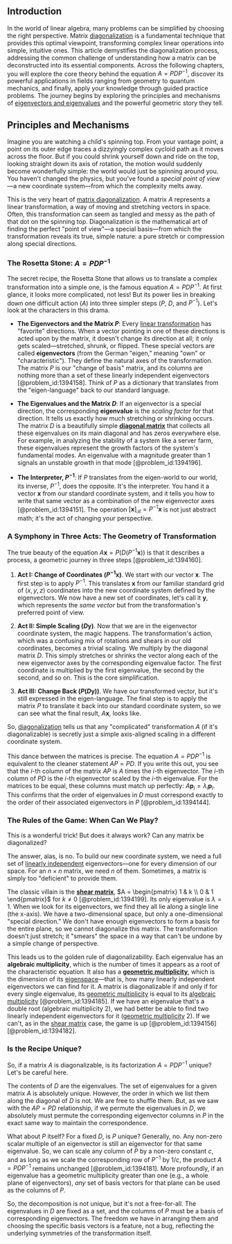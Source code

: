 ## Introduction
In the world of linear algebra, many problems can be simplified by choosing the right perspective. Matrix [diagonalization](@article_id:146522) is a fundamental technique that provides this optimal viewpoint, transforming complex linear operations into simple, intuitive ones. This article demystifies the diagonalization process, addressing the common challenge of understanding how a matrix can be deconstructed into its essential components. Across the following chapters, you will explore the core theory behind the equation $A = PDP^{-1}$, discover its powerful applications in fields ranging from geometry to quantum mechanics, and finally, apply your knowledge through guided practice problems. The journey begins by exploring the principles and mechanisms of [eigenvectors and eigenvalues](@article_id:138128) and the powerful geometric story they tell.

## Principles and Mechanisms

Imagine you are watching a child's spinning top. From your vantage point, a point on its outer edge traces a dizzyingly complex cycloid path as it moves across the floor. But if you could shrink yourself down and ride on the top, looking straight down its axis of rotation, the motion would suddenly become wonderfully simple: the world would just be spinning around you. You haven't changed the physics, but you've found a *special point of view*—a new coordinate system—from which the complexity melts away.

This is the very heart of [matrix diagonalization](@article_id:138436). A matrix $A$ represents a linear transformation, a way of moving and stretching vectors in space. Often, this transformation can seem as tangled and messy as the path of that dot on the spinning top. Diagonalization is the mathematical art of finding the perfect "point of view"—a special basis—from which the transformation reveals its true, simple nature: a pure stretch or compression along special directions.

### The Rosetta Stone: $A = PDP^{-1}$

The secret recipe, the Rosetta Stone that allows us to translate a complex transformation into a simple one, is the famous equation $A = PDP^{-1}$. At first glance, it looks more complicated, not less! But its power lies in breaking down one difficult action ($A$) into three simpler steps ($P$, $D$, and $P^{-1}$). Let's look at the characters in this drama.

*   **The Eigenvectors and the Matrix $P$**: Every [linear transformation](@article_id:142586) has "favorite" directions. When a vector pointing in one of these directions is acted upon by the matrix, it doesn't change its direction at all; it only gets scaled—stretched, shrunk, or flipped. These special vectors are called **eigenvectors** (from the German "eigen," meaning "own" or "characteristic"). They define the natural axes of the transformation. The matrix $P$ is our "change of basis" matrix, and its columns are nothing more than a set of these linearly independent eigenvectors [@problem_id:1394158]. Think of $P$ as a dictionary that translates from the "eigen-language" back to our standard language.

*   **The Eigenvalues and the Matrix $D$**: If an eigenvector is a special direction, the corresponding **eigenvalue** is the *scaling factor* for that direction. It tells us exactly how much stretching or shrinking occurs. The matrix $D$ is a beautifully simple **[diagonal matrix](@article_id:637288)** that collects all these eigenvalues on its main diagonal and has zeros everywhere else. For example, in analyzing the stability of a system like a server farm, these eigenvalues represent the growth factors of the system's fundamental modes. An eigenvalue with a magnitude greater than 1 signals an unstable growth in that mode [@problem_id:1394196].

*   **The Interpreter, $P^{-1}$**: If $P$ translates from the eigen-world to our world, its inverse, $P^{-1}$, does the opposite. It's the interpreter. You hand it a vector $\mathbf{x}$ from our standard coordinate system, and it tells you how to write that same vector as a combination of the new eigenvector axes [@problem_id:1394151]. The operation $[\mathbf{x}]_{\mathcal{B}} = P^{-1}\mathbf{x}$ is not just abstract math; it's the act of changing your perspective.

### A Symphony in Three Acts: The Geometry of Transformation

The true beauty of the equation $A\mathbf{x} = P(D(P^{-1}\mathbf{x}))$ is that it describes a process, a geometric journey in three steps [@problem_id:1394160].

1.  **Act I: Change of Coordinates ($P^{-1}\mathbf{x}$)**. We start with our vector $\mathbf{x}$. The first step is to apply $P^{-1}$. This translates $\mathbf{x}$ from our familiar standard grid of $(x, y, z)$ coordinates into the new coordinate system defined by the eigenvectors. We now have a new set of coordinates, let's call it $\mathbf{y}$, which represents the *same vector* but from the transformation's preferred point of view.

2.  **Act II: Simple Scaling ($D\mathbf{y}$)**. Now that we are in the eigenvector coordinate system, the magic happens. The transformation's action, which was a confusing mix of rotations and shears in our old coordinates, becomes a trivial scaling. We multiply by the diagonal matrix $D$. This simply stretches or shrinks the vector along each of the new eigenvector axes by the corresponding eigenvalue factor. The first coordinate is multiplied by the first eigenvalue, the second by the second, and so on. This is the core simplification.

3.  **Act III: Change Back ($P(D\mathbf{y})$)**. We have our transformed vector, but it's still expressed in the eigen-language. The final step is to apply the matrix $P$ to translate it back into our standard coordinate system, so we can see what the final result, $A\mathbf{x}$, looks like.

So, [diagonalization](@article_id:146522) tells us that any "complicated" transformation $A$ (if it's diagonalizable) is secretly just a simple axis-aligned scaling in a different coordinate system.

This dance between the matrices is precise. The equation $A=PDP^{-1}$ is equivalent to the cleaner statement $AP = PD$. If you write this out, you see that the $i$-th column of the matrix $AP$ is $A$ times the $i$-th eigenvector. The $i$-th column of $PD$ is the $i$-th eigenvector scaled by the $i$-th eigenvalue. For the matrices to be equal, these columns must match up perfectly: $A\mathbf{p}_i = \lambda_i\mathbf{p}_i$. This confirms that the order of eigenvalues in $D$ must correspond exactly to the order of their associated eigenvectors in $P$ [@problem_id:1394144].

### The Rules of the Game: When Can We Play?

This is a wonderful trick! But does it always work? Can any matrix be diagonalized?

The answer, alas, is no. To build our new coordinate system, we need a full set of [linearly independent](@article_id:147713) eigenvectors—one for every dimension of our space. For an $n \times n$ matrix, we need $n$ of them. Sometimes, a matrix is simply too "deficient" to provide them.

The classic villain is the **[shear matrix](@article_id:180225)**, $A = \begin{pmatrix} 1 & k \\ 0 & 1 \end{pmatrix}$ for $k \ne 0$ [@problem_id:1394199]. Its only eigenvalue is $\lambda=1$. When we look for its eigenvectors, we find they all lie along a single line (the x-axis). We have a two-dimensional space, but only a one-dimensional "special direction." We don't have enough eigenvectors to form a basis for the entire plane, so we cannot diagonalize this matrix. The transformation doesn't just stretch; it "smears" the space in a way that can't be undone by a simple change of perspective.

This leads us to the golden rule of diagonalizability. Each eigenvalue has an **algebraic multiplicity**, which is the number of times it appears as a root of the characteristic equation. It also has a **[geometric multiplicity](@article_id:155090)**, which is the dimension of its [eigenspace](@article_id:150096)—that is, how many linearly independent eigenvectors we can find for it. A matrix is diagonalizable if and only if for every single eigenvalue, its [geometric multiplicity](@article_id:155090) is equal to its [algebraic multiplicity](@article_id:153746) [@problem_id:1394185]. If we have an eigenvalue that's a double root (algebraic multiplicity 2), we had better be able to find two linearly independent eigenvectors for it ([geometric multiplicity](@article_id:155090) 2). If we can't, as in the [shear matrix](@article_id:180225) case, the game is up [@problem_id:1394156] [@problem_id:1394182].

### Is the Recipe Unique?

So, if a matrix $A$ is diagonalizable, is its factorization $A = PDP^{-1}$ unique? Let's be careful here.

The contents of $D$ are the eigenvalues. The set of eigenvalues for a given matrix $A$ is absolutely unique. However, the order in which we list them along the diagonal of $D$ is not. We are free to shuffle them. But, as we saw with the $AP=PD$ relationship, if we permute the eigenvalues in $D$, we absolutely must permute the corresponding eigenvector columns in $P$ in the exact same way to maintain the correspondence.

What about $P$ itself? For a fixed $D$, is $P$ unique? Generally, no. Any non-zero scalar multiple of an eigenvector is still an eigenvector for that same eigenvalue. So, we can scale any column of $P$ by a non-zero constant $c$, and as long as we scale the corresponding row of $P^{-1}$ by $1/c$, the product $A = PDP^{-1}$ remains unchanged [@problem_id:1394181]. More profoundly, if an eigenvalue has a geometric multiplicity greater than one (e.g., a whole plane of eigenvectors), *any* set of basis vectors for that plane can be used as the columns of $P$.

So, the decomposition is not unique, but it's not a free-for-all. The eigenvalues in $D$ are fixed as a set, and the columns of $P$ must be a basis of corresponding eigenvectors. The freedom we have in arranging them and choosing the specific basis vectors is a feature, not a bug, reflecting the underlying symmetries of the transformation itself.